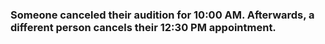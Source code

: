 <!--{type:centered text}-->
<!--{title: Someone canceled their audition for 10:00 AM. Afterwards, a different person cancels their 12:30 PM appointment.}-->

### Someone canceled their audition for 10:00 AM. Afterwards, a different person cancels their 12:30 PM appointment.